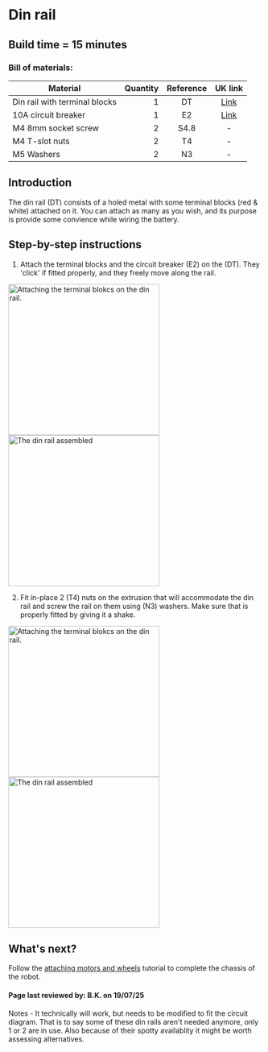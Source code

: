 # Din rail

## Build time = 15 minutes

### Bill of materials:

| Material                         | Quantity | Reference | UK link |
| ---------------------------------|---------:|:---------:|:-------:|
| Din rail with terminal blocks | 1 | DT | [Link](https://amz.run/5TFF) |
| 10A circuit breaker | 1 | E2 | [Link](https://amz.run/5TFI) |
| M4 8mm socket screw | 2 | S4.8 | - |
| M4 T-slot nuts | 2 | T4 | - |
| M5 Washers | 2 | N3 | - |


## Introduction

The din rail (DT) consists of a holed metal with some terminal blocks (red & white) attached on it. You can attach as many as you wish, and its purpose is provide some convience while wiring the battery.

## Step-by-step instructions

1. Attach the terminal blocks and the circuit breaker (E2) on the (DT). They 'click' if fitted properly, and they freely move along the rail.

<p float="center">
  <img src="../../Documentation/Images/din_rail_1.jpeg" title="Attaching the terminal blokcs on the din rail." width="300"/>
  <img src="../../Documentation/Images/din_rail_2.jpeg" title="The din rail assembled" width="300"/>
</p>

2. Fit in-place 2 (T4) nuts on the extrusion that will accommodate the din rail and screw the rail on them using (N3) washers. Make sure that is properly fitted by giving it a shake.

<p float="center">
  <img src="../../Documentation/Images/din_rail_3.jpeg" title="Attaching the terminal blokcs on the din rail." width="300"/>
  <img src="../../Documentation/Images/din_rail_4.jpeg" title="The din rail assembled" width="300"/>
</p>


## What's next?
Follow the [attaching motors and wheels](./motors_and_wheels.md) tutorial to complete the chassis of the robot.

#### Page last reviewed by: B.K. on 19/07/25

Notes - It technically will work, but needs to be modified to fit the circuit diagram. That is to say some of these din rails aren't needed anymore, only 1 or 2 are in use. Also because of their spotty availablity it might be worth assessing alternatives.
